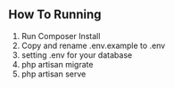 ## How To Running

1. Run Composer Install
2. Copy and rename .env.example to .env
3. setting .env for your database
4. php artisan migrate
5. php artisan serve
